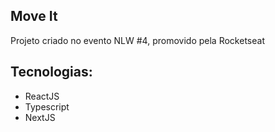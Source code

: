 ## Move It
Projeto criado no evento NLW #4, promovido pela <a hreft="https://github.com/rocketseat-education">Rocketseat</a>

## Tecnologias:
<ul>
  <li>ReactJS</li>
  <li>Typescript</li>
  <li>NextJS</li>
</ul>

